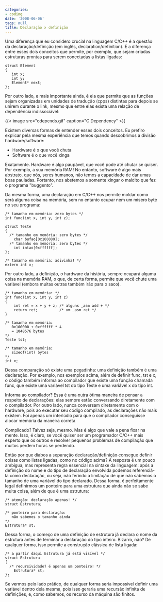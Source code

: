 ```yaml
---
categories:
- coding
date: '2008-06-06'
tags: null
title: Declaração x definição
---
```


Uma diferença que eu considero crucial na linguagem C/C++ é a questão da declaração/definição (em inglês, declaration/definition). É a diferença entre esses dois conceitos que permite, por exemplo, que sejam criadas estruturas prontas para serem conectadas a listas ligadas:

    struct Element
    {
       int x;
       int y;
       Element* next;
    };

Por outro lado, e mais importante ainda, é ela que permite que as funções sejam organizadas em unidades de tradução (cpps) distintas para depois se unirem durante o link, mesmo que entre elas exista uma relação de dependência indissociável:

{{< image src="cdepends.gif" caption="C Dependency" >}}

Existem diversas formas de entender esses dois conceitos. Eu prefiro explicar pela mesma experiência que temos quando descobrimos a divisão hardware/software:

 - Hardware é o que você chuta
 - Software é o que você xinga

Exatamente. Hardware é algo paupável, que você pode até chutar se quiser. Por exemplo, a sua memória RAM! No entanto, software é algo mais abstrato, que nós, seres humanos, não temos a capacidade de dar umas boas pauladas. Portanto, nos abstemos a somente xingar o maldito que fez o programa "buggento".

Da mesma forma, uma declaração em C/C++ nos permite moldar como será alguma coisa na memória, sem no entanto ocupar nem um mísero byte no seu programa:

    /* tamanho em memória: zero bytes */
    int func(int x, int y, int z);
    
    struct Teste
    {
      /* tamanho em memória: zero bytes */
    	char bufao[0x100000]; 
      /* tamanho em memória: zero bytes */
    	int intao[0xffffff];
    };
    
    /* tamanho em memória: adivinha! */
    extern int x;

Por outro lado, a definição, o hardware da história, sempre ocupará alguma coisa na memória RAM, o que, de certa forma, permite que você chute uma variável (embora muitas outras também irão para o saco).

    /* tamanho em memória: */
    int func(int x, int y, int z)
    {
    	int ret = x + y + z; /* alguns _asm add + */
    	return ret;          /* um _asm ret */
    }

    /* tamanho em memória: 
       0x100000 + 0xffffff * 4 
       = 1048576 bytes
    */
    Teste tst;

    /* tamanho em memória: 
       sizeof(int) bytes
    */
    int x;

Dessa comparação só existe uma pegadinha: uma definição também é uma declaração. Por exemplo, nos exemplos acima, além de definir func, tst e x, o código também informa ao compilador que existe uma função chamada func, que existe uma variável tst do tipo Teste e uma variável x do tipo int.

Informa ao compilador? Essa é uma outra ótima maneira de pensar a respeito de declarações: elas sempre estão conversando diretamente com o compilador. Por outro lado, nunca conversam diretamente com o hardware, pois ao executar seu código compilado, as declarações não mais existem. Foi apenas um interlúdio para que o compilador conseguisse alocar memória da maneira correta.

Complicado? Talvez seja, mesmo. Mas é algo que vale a pena fixar na mente. Isso, é claro, se você quiser ser um programador C/C++ mais esperto que os outros e resolver pequenos problemas de compilação que muitos perdem horas se perdendo.

Então por que diabos a separação declaração/definição consegue definir coisas como listas ligadas, como no código acima? A resposta é um pouco ambígua, mas representa regra essencial na sintaxe da linguagem: após a definição do nome e do tipo de declaração envolvida podemos referenciá-la como declaração, ou seja, não ferindo a limitação de que não sabemos o tamanho de uma variável do tipo declarado. Dessa forma, é perfeitamente legal definirmos um ponteiro para uma estrutura que ainda não se sabe muita coisa, além de que é uma estrutura:

    /* atenção: declaração apenas! */
    struct Estrutura;

    /* ponteiro para declaração: 
       não sabemos o tamanho ainda
    */
    Estrutura* st;

Dessa forma, o começo de uma definição de estrutura já declara o nome da estrutura antes de terminar a declaração do tipo inteiro. Bizarro, não? De qualquer forma, isso permite a construção clássica de lista ligada:

    /* a partir daqui Estrutura já está visível */
    struct Estrutura
    {
      /* recursividade? é apenas um ponteiro! */
    	Estrutura* st;
    };

Se vermos pelo lado prático, de qualquer forma seria impossível definir uma variável dentro dela mesma, pois isso geraria uma recursão infinita de definições, e, como sabemos, os recurso da máquina são finitos.

